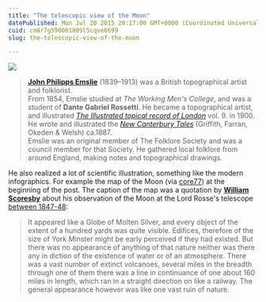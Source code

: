 ```yaml
---
title: "The telescopic view of the Moon"
datePublished: Mon Jul 20 2015 20:17:00 GMT+0000 (Coordinated Universal Time)
cuid: cm8r7g590001809l5cqve6699
slug: the-telescopic-view-of-the-moon

---
```



![](https://cdn.hashnode.com/res/hashnode/image/upload/v1743070964762/d931f243-6455-4ae9-9ce3-a80d39d6e078.jpeg)

> [**John Philipps Emslie**](https://en.wikipedia.org/wiki/John_Philipps_Emslie) (1839–1913) was a British topographical artist and folklorist.  
> From 1854, Emslie studied at _The Working Men's College_, and was a student of **Dante Gabriel Rossetti**. He became a topographical artist, and illustrated [_The Illustrated topical record of London_](https://archive.org/details/illustratedtopo00londgoog) vol. 9. in 1900. He wrote and illustrated the [_New Canterbury Tales_](https://archive.org/details/newcanterburytal00emsl) (Griffith, Farran, Okeden & Welsh) ca.1887.  
> Emslie was an original member of The Folklore Society and was a council member for that Society. He gathered local folklore from around England, making notes and topographical drawings.

He also realized a lot of scientific illustration, something like the modern infographics. For example the map of the Moon (via [core77](http://www.core77.com/posts/27138/Throwback-Thursday-The-First-Infographics-On-the-Moon)) at the beginning of the post. The caption of the map was a quotation by [**William Scoresby**](https://en.wikipedia.org/wiki/William_Scoresby) about his observation of the Moon at the Lord Rosse's telescope [between 1847-48](http://www.bradfordhistorical.org.uk/rosse.html):

> It appeared like a Globe of Molten Silver, and every object of the extent of a hundred yards was quite visible. Edifices, therefore of the size of York Minster might be early perceived if they had existed. But there was no appearance of anything of that nature neither was there any in diction of the existence of water or of an atmosphere. There was a vast number of extinct volcanoes, several miles in the breadth through one of them there was a line in continuance of one about 160 miles in length, which ran in a straight direction on like a railway. The general appearance however was like one vast ruin of nature.